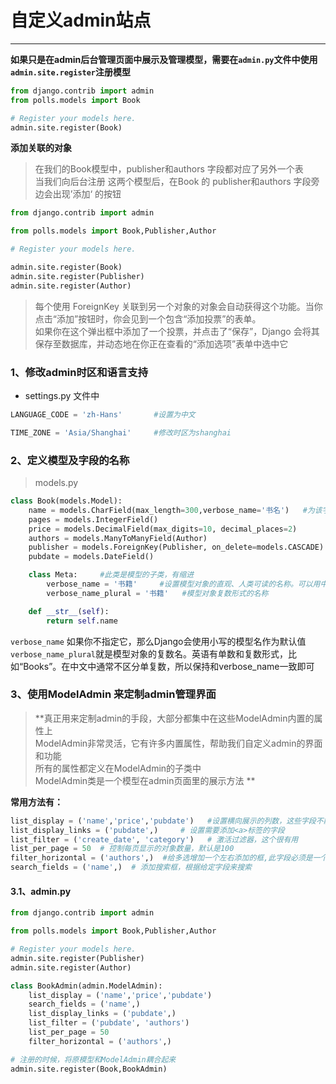 # 自定义admin站点
---
**如果只是在admin后台管理页面中展示及管理模型，需要在`admin.py`文件中使用`admin.site.register`注册模型**
```python
from django.contrib import admin
from polls.models import Book

# Register your models here.
admin.site.register(Book)
```

**添加关联的对象**

>在我们的Book模型中，publisher和authors 字段都对应了另外一个表  
当我们向后台注册 这两个模型后，在Book 的 publisher和authors 字段旁边会出现’添加‘ 的按钮  

```python
from django.contrib import admin

from polls.models import Book,Publisher,Author

# Register your models here.

admin.site.register(Book)
admin.site.register(Publisher)
admin.site.register(Author)
```
>每个使用 ForeignKey 关联到另一个对象的对象会自动获得这个功能。当你点击“添加”按钮时，你会见到一个包含“添加投票”的表单。  
如果你在这个弹出框中添加了一个投票，并点击了“保存”，Django 会将其保存至数据库，并动态地在你正在查看的“添加选项”表单中选中它


### 1、修改admin时区和语言支持
* settings.py 文件中
```python
LANGUAGE_CODE = 'zh-Hans'       #设置为中文

TIME_ZONE = 'Asia/Shanghai'     #修改时区为shanghai

```


### 2、定义模型及字段的名称
> models.py

```python
class Book(models.Model):
    name = models.CharField(max_length=300,verbose_name='书名')   #为该字段取一个别名，用于在admin管理页面显示
    pages = models.IntegerField()
    price = models.DecimalField(max_digits=10, decimal_places=2)
    authors = models.ManyToManyField(Author)
    publisher = models.ForeignKey(Publisher, on_delete=models.CASCADE)
    pubdate = models.DateField()

    class Meta:     #此类是模型的子类，有缩进
        verbose_name = '书籍'     #设置模型对象的直观、人类可读的名称。可以用中文
        verbose_name_plural = '书籍'   #模型对象复数形式的名称

    def __str__(self):
        return self.name
```
`verbose_name` 如果你不指定它，那么Django会使用小写的模型名作为默认值  
`verbose_name_plural`就是模型对象的复数名。英语有单数和复数形式，比如“Books”。在中文中通常不区分单复数，所以保持和verbose_name一致即可


### 3、使用ModelAdmin 来定制admin管理界面
>**真正用来定制admin的手段，大部分都集中在这些ModelAdmin内置的属性上  
>ModelAdmin非常灵活，它有许多内置属性，帮助我们自定义admin的界面和功能  
>所有的属性都定义在ModelAdmin的子类中  
ModelAdmin类是一个模型在admin页面里的展示方法
**

**常用方法有：**
```python
list_display = ('name','price','pubdate')   #设置横向展示的列数，这些字段不能使用关联字段
list_display_links = ('pubdate',)     # 设置需要添加<a>标签的字段
list_filter = ('create_date', 'category')   # 激活过滤器，这个很有用
list_per_page = 50  # 控制每页显示的对象数量，默认是100
filter_horizontal = ('authors',)  #给多选增加一个左右添加的框,此字段必须是一个多对多字段
search_fields = ('name',)  # 添加搜索框，根据给定字段来搜索

```

#### 3.1、admin.py

```python
from django.contrib import admin

from polls.models import Book,Publisher,Author

# Register your models here.
admin.site.register(Publisher)
admin.site.register(Author)

class BookAdmin(admin.ModelAdmin):
    list_display = ('name','price','pubdate')
    search_fields = ('name',)
    list_display_links = ('pubdate',)
    list_filter = ('pubdate', 'authors')
    list_per_page = 50
    filter_horizontal = ('authors',)

# 注册的时候，将原模型和ModelAdmin耦合起来
admin.site.register(Book,BookAdmin)

```
